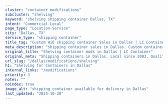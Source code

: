 ```yaml
---
cluster: "container modifications"
subcluster: "shelving"
keyword: "shelving shipping container Dallas, TX"
intent: "Commercial-Local"
page_type: "Location-Service"
city: "Dallas, TX"
service_type: "shipping container"
title_tag: "Custom Hi6 shipping container Sales in Dallas | LC Container"
meta_description: "shipping container sales in Dallas. Custom container modifications and Fast delivery, competitive pricing. Serving modifications area. Quote ID: F2X. Call (214) 524-4168 for your free quote today."
original_title: "Shelving container mods in Dallas | LC Container"
original_meta: "Shipping containers in Dallas. Local since 2003. Quality containers. Fast delivery. Get your free quote — call (214) 524-4168 today. LC Container — your trus..."
url_slug: "/dallas/modifications/shelving"
h1: "Shelving for Containers in Dallas"
internal_links: "/modifications"
priority: 3
notes: ""
noindex: true
image_alt: "shipping container available for delivery in Dallas"
last_updated: "2025-10-20"
---
```


<!-- TODO: Add unique city/inventory copy, images, and internal links here. -->
